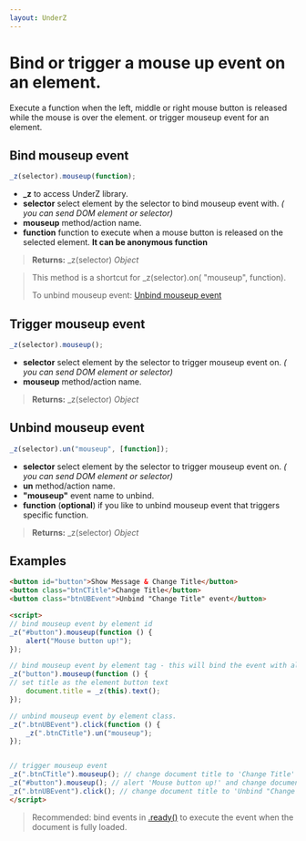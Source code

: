 ```yaml
---
layout: UnderZ
---
```

# Bind or trigger a mouse up event on an element.
Execute a function when the left, middle or right mouse button is released while the mouse is over the element. or trigger mouseup event for an element.


## Bind mouseup event
```js
_z(selector).mouseup(function);
```

* **_z** to access UnderZ library.
* **selector** select element by the selector to bind mouseup event with. _( you can send DOM element or selector)_
* **mouseup** method/action name.
* **function** function to execute when a mouse button is released on the selected element. **It can be anonymous function**

> **Returns:** _z(selector) _Object_

> This method is a shortcut for _z(selector).on( "mouseup", function).
> 
> To unbind mouseup event: [Unbind mouseup event](https://hlack.github.io/UnderZ/-mouseup()#unbind-mouseup-event)

## Trigger mouseup event
```js
_z(selector).mouseup();
```

* **selector** select element by the selector to trigger mouseup event on. _( you can send DOM element or selector)_
* **mouseup** method/action name.

> **Returns:** _z(selector) _Object_

## Unbind mouseup event
```js
_z(selector).un("mouseup", [function]);
```

* **selector** select element by the selector to trigger mouseup event on. _( you can send DOM element or selector)_
* **un** method/action name.
* **"mouseup"** event name to unbind.
* **function** (**optional**) if you like to unbind mouseup event that triggers specific function.

> **Returns:** _z(selector) _Object_

## Examples

```html
<button id="button">Show Message & Change Title</button>
<button class="btnCTitle">Change Title</button>
<button class="btnUBEvent">Unbind "Change Title" event</button>

<script>
// bind mouseup event by element id
_z("#button").mouseup(function () { 
	alert("Mouse button up!");
});

// bind mouseup event by element tag - this will bind the event with all elements with "button" tag.
_z("button").mouseup(function () { 
// set title as the element button text
	document.title = _z(this).text();
});

// unbind mouseup event by element class.
_z(".btnUBEvent").click(function () {
	_z(".btnCTitle").un("mouseup");
});


// trigger mouseup event
_z(".btnCTitle").mouseup(); // change document title to 'Change Title'
_z("#button").mouseup(); // alert 'Mouse button up!' and change document title to 'Show Message & Change Title'
_z(".btnUBEvent").click(); // change document title to 'Unbind "Change Title" event' and unbind mouseup event on .btnCTitle button
</script>

```

> Recommended: bind events in [.ready()](https://hlack.github.io/UnderZ/-ready()) to execute the event when the document is fully loaded.
